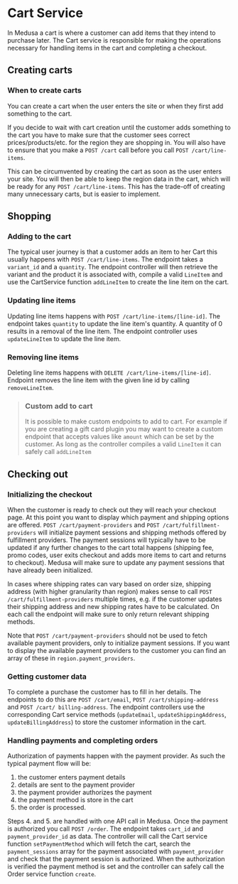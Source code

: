 # Cart Service
In Medusa a cart is where a customer can add items that they intend to purchase
later. The Cart service is responsible for making the operations necessary for
handling items in the cart and completing a checkout. 

## Creating carts

### When to create carts
You can create a cart when the user enters the site or when they first add
something to the cart.

If you decide to wait with cart creation until the
customer adds something to the cart you have to make sure that the customer sees
correct prices/products/etc. for the region they are shopping in. You will also
have to ensure that you make a `POST /cart` call before you call `POST
/cart/line-items`.

This can be circumvented by creating the cart as soon as the user enters your
site. You will then be able to keep the region data in the cart, which will be
ready for any `POST /cart/line-items`. This has the trade-off of creating many
unnecessary carts, but is easier to implement.

## Shopping

### Adding to the cart
The typical user journey is that a customer adds an item to her Cart this
usually happens with `POST /cart/line-items`. The endpoint takes a `variant_id`
and a `quantity`. The endpoint controller will then retrieve the variant and the
product it is associated with, compile a valid `LineItem` and use the
CartService function `addLineItem` to create the line item on the cart.

### Updating line items
Updating line items happens with `POST /cart/line-items/[line-id]`. The endpoint
takes `quantity` to update the line item's quantity. A quantity of 0 results in
a removal of the line item. The endpoint controller uses `updateLineItem` to
update the line item.

### Removing line items
Deleting line items happens with `DELETE /cart/line-items/[line-id]`. Endpoint 
removes the line item with the given line id by calling `removeLineItem`.

> ### Custom add to cart
> It is possible to make custom endpoints to add to cart. For example if you are
> creating a gift card plugin you may want to create a custom endpoint that
> accepts values like `amount` which can be set by the customer. As long as the
> controller compiles a valid `LineItem` it can safely call `addLineItem`

## Checking out

### Initializing the checkout
When the customer is ready to check out they will reach your checkout page. At
this point you want to display which payment and shipping options are offered.
`POST /cart/payment-providers` and `POST /cart/fulfillment-providers` will
initialize payment sessions and shipping methods offered by fulfillment
providers. The payment sessions will typically have to be updated if any further
changes to the cart total happens (shipping fee, promo codes, user exits
checkout and adds more items to cart and returns to checkout). Medusa will make
sure to update any payment sessions that have already been initialized. 

In cases where shipping rates can vary based on order size, shipping address
(with higher granularity than region) makes sense to call `POST
/cart/fulfillment-providers` multiple times, e.g. if the customer updates their 
shipping address and new shipping rates have to be calculated. On each call the 
endpoint will make sure to only return relevant shipping methods.

Note that `POST /cart/payment-providers` should not be used to fetch available
payment providers, only to initialize payment sessions. If you want to display
the available payment providers to the customer you can find an array of these
in `region.payment_providers`.

### Getting customer data 
To complete a purchase the customer has to fill in her details. The endpoints to
do this are `POST /cart/email`, `POST /cart/shipping-address` and `POST /cart/
billing-address`. The endpoint controllers use the corresponding Cart service
methods (`updateEmail`, `updateShippingAddress`, `updateBillingAddress`) to
store the customer information in the cart.

### Handling payments and completing orders
Authorization of payments happen with the payment provider. As such the typical
payment flow will be:

1. the customer enters payment details
2. details are sent to the payment provider
3. the payment provider authorizes the payment
4. the payment method is store in the cart
5. the order is processed. 

Steps 4. and 5. are handled with one API call in Medusa. Once the payment is
authorized you call `POST /order`. The endpoint takes `cart_id` and
`payment_provider_id` as data. The controller will call the Cart service
function `setPaymentMethod` which will fetch the cart, search the
`payment_sessions` array for the payment associated with `payment_provider` and
check that the payment session is authorized. When the authorization is verified
the payment method is set and the controller can safely call the Order service
function `create`. 
